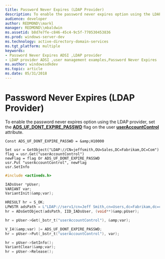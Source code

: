 ```yaml
---
title: Password Never Expires (LDAP Provider)
description: To enable the password never expires option using the LDAP provider, set the ADS\_UF\_DONT\_EXPIRE\_PASSWD flag on the user userAccountControl attribute.
audience: developer
author: REDMOND\\markl
manager: REDMOND\\mbaldwin
ms.assetid: b8d7e7fe-c846-45c4-9c5f-770530453836
ms.prod: windows-server-dev
ms.technology: active-directory-domain-services
ms.tgt_platform: multiple
keywords:
- Password Never Expires ADSI ,LDAP provider
- LDAP provider ADSI ,user management examples,Password Never Expires
ms.author: windowssdkdev
ms.topic: article
ms.date: 05/31/2018
---
```


# Password Never Expires (LDAP Provider)

To enable the password never expires option using the LDAP provider, set the [**ADS\_UF\_DONT\_EXPIRE\_PASSWD**](/windows/desktop/api/Iads/ne-iads-ads_user_flag) flag on the user [**userAccountControl**](https://msdn.microsoft.com/library/ms680832) attribute.


```VB
Const ADS_UF_DONT_EXPIRE_PASSWD = &amp;H10000

Set usr = GetObject("LDAP://CN=jeffsmith,OU=Sales,DC=Fabrikam,DC=Com")
flag = usr.Get("userAccountControl")
newFlag = flag Or ADS_UF_DONT_EXPIRE_PASSWD
usr.Put "userAccountControl", newFlag
usr.SetInfo
```




```C++
#include <activeds.h>

IADsUser *pUser;
VARIANT var;
VariantInit(&amp;var);

HRESULT hr = S_OK;
LPWSTR adsPath = L"LDAP://serv1/cn=Jeff Smith,cn=Users,dc=Fabrikam,dc=com";
hr = ADsGetObject(adsPath, IID_IADsUser, (void**)&amp;pUser);

hr = pUser->Get(_bstr_t("userAccountControl"), &amp;var);

V_I4(&amp;var) |= ADS_UF_DONT_EXPIRE_PASSWD;
hr = pUser->Put(_bstr_t("userAccountControl"), var);

hr = pUser->SetInfo();
VariantClear(&amp;var);
hr = pUser->Release();
```



 

 




